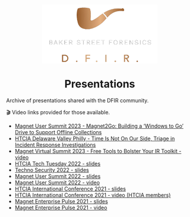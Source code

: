 <div align="center">
 <img style="padding:0;vertical-align:bottom;" height="158" width="311" src="BSF.png"/>
 <p>
  <h1>
   Presentations
  </h1>
 </p>

</div>

Archive of presentations shared with the DFIR community.
>
🎬 Video links provided for those available.

- [Magnet User Summit 2023 - Magnet2Go: Building a ‘Windows to Go’ Drive to Support Offline Collections](MUS23-Magnet2Go.pdf)
- [HTCIA Delaware Valley Philly - Time Is Not On Our Side, Triage in Incident Response Investigations](HTCIA-Triage.pdf)
- [Magnet Virtual Summit 2023 - Free Tools to Bolster Your IR Toolkit - video](https://www.magnetforensics.com/resources/free-triage-tools-to-bolster-your-ir-toolkit/)
- [HTCIA Tech Tuesday 2022 - slides](HTCIA_TechTuesday.pdf)
- [Techno Security 2022 - slides](Techno_2022_FreeTools4DFIR.pdf)
- [Magnet User Summit 2022 - slides](MUS-2022_FreeTools.pdf)
- [Magnet User Summit 2022 - video](https://youtu.be/aVDYQvCcoFU)
- [HTCIA International Conference 2021 - slides](HTCIA_Powershell.pdf)
- [HTCIA International Conference 2021 - video (HTCIA members)](https://train.htcia.org/products/powershell-tools-for-ir-forensics-collection)
- [Magnet Enterprise Pulse 2021 - slides](PowerShellToolsForIR.pdf)
- [Magnet Enterprise Pulse 2021 - video](https://youtu.be/HpYxciMqEzM)
